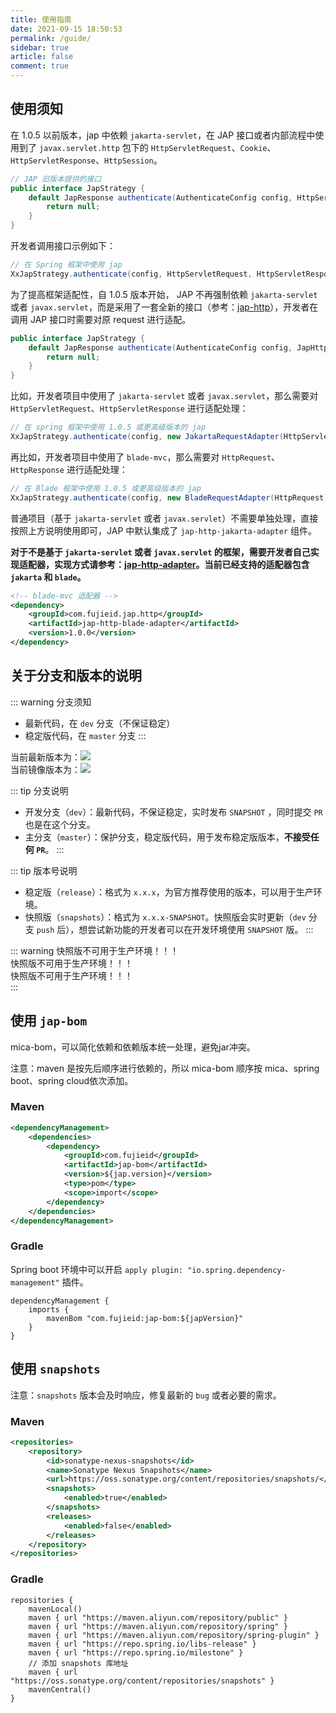 ```yaml
---
title: 使用指南
date: 2021-09-15 18:50:53
permalink: /guide/
sidebar: true
article: false
comment: true
---
```


## 使用须知

在 1.0.5 以前版本，jap 中依赖 `jakarta-servlet`，在 JAP 接口或者内部流程中使用到了 `javax.servlet.http` 包下的 `HttpServletRequest`、`Cookie`、`HttpServletResponse`、`HttpSession`。

```java
// JAP 旧版本提供的接口
public interface JapStrategy {
    default JapResponse authenticate(AuthenticateConfig config, HttpServletRequest request, HttpServletResponse response) {
        return null;
    }
}
```

开发者调用接口示例如下：

```java
// 在 Spring 框架中使用 jap
XxJapStrategy.authenticate(config, HttpServletRequest, HttpServletResponse);
```

为了提高框架适配性，自 1.0.5 版本开始， JAP 不再强制依赖 `jakarta-servlet` 或者 `javax.servlet`，而是采用了一套全新的接口（参考：[jap-http](https://gitee.com/fujieid/jap-http)），开发者在调用 JAP 接口时需要对原 request 进行适配。

```java
public interface JapStrategy {
    default JapResponse authenticate(AuthenticateConfig config, JapHttpRequest request, JapHttpResponse response) {
        return null;
    }
}
```

比如，开发者项目中使用了 `jakarta-servlet` 或者 `javax.servlet`，那么需要对 `HttpServletRequest`、`HttpServletResponse` 进行适配处理：

```java
// 在 spring 框架中使用 1.0.5 或更高级版本的 jap
XxJapStrategy.authenticate(config, new JakartaRequestAdapter(HttpServletRequest), new JakartaResponseAdapter(HttpServletResponse));
```

再比如，开发者项目中使用了 `blade-mvc`，那么需要对 `HttpRequest`、`HttpResponse` 进行适配处理：

```java
// 在 Blade 框架中使用 1.0.5 或更高级版本的 jap
XxJapStrategy.authenticate(config, new BladeRequestAdapter(HttpRequest), new BladeResponseAdapter(HttpResponse));
```

普通项目（基于 `jakarta-servlet` 或者 `javax.servlet`）不需要单独处理，直接按照上方说明使用即可，JAP 中默认集成了 `jap-http-jakarta-adapter` 组件。


**对于不是基于 `jakarta-servlet` 或者 `javax.servlet` 的框架，需要开发者自己实现适配器，实现方式请参考：[jap-http-adapter](https://gitee.com/fujieid/jap-http-adapter)。当前已经支持的适配器包含 `jakarta` 和 `blade`。**

```xml
<!-- blade-mvc 适配器 -->
<dependency>
    <groupId>com.fujieid.jap.http</groupId>
    <artifactId>jap-http-blade-adapter</artifactId>
    <version>1.0.0</version>
</dependency>
```

## 关于分支和版本的说明

::: warning 分支须知
- 最新代码，在 `dev` 分支（不保证稳定）
- 稳定版代码，在 `master` 分支
  :::

当前最新版本为：<a href="https://search.maven.org/search?q=jap" target="_blank"><img src="https://img.shields.io/github/v/release/fujieid/jap?style=flat-square"></img></a>    
当前镜像版本为：<a href="https://oss.sonatype.org/content/repositories/snapshots/com/fujieid/" target="_blank"><img src="https://img.shields.io/nexus/s/https/oss.sonatype.org/com.fujieid/jap-bom.svg?style=flat-square"></img></a>

::: tip 分支说明
- 开发分支（`dev`）：最新代码，不保证稳定，实时发布 `SNAPSHOT` ，同时提交 `PR` 也是在这个分支。
- 主分支（`master`）：保护分支，稳定版代码，用于发布稳定版版本，**不接受任何 `PR`**。
:::

::: tip 版本号说明
- 稳定版（`release`）：格式为 `x.x.x`，为官方推荐使用的版本，可以用于生产环境。
- 快照版（`snapshots`）：格式为 `x.x.x-SNAPSHOT`。快照版会实时更新（`dev` 分支 `push` 后），想尝试新功能的开发者可以在开发环境使用 `SNAPSHOT` 版。
:::

::: warning
快照版不可用于生产环境！！！    
快照版不可用于生产环境！！！    
快照版不可用于生产环境！！！    
:::

## 使用 `jap-bom`

mica-bom，可以简化依赖和依赖版本统一处理，避免jar冲突。

注意：maven 是按先后顺序进行依赖的，所以 mica-bom 顺序按 mica、spring boot、spring cloud依次添加。

### Maven

```xml
<dependencyManagement>
    <dependencies>
        <dependency>
            <groupId>com.fujieid</groupId>
            <artifactId>jap-bom</artifactId>
            <version>${jap.version}</version>
            <type>pom</type>
            <scope>import</scope>
        </dependency>
    </dependencies>
</dependencyManagement>
```

### Gradle

Spring boot 环境中可以开启 `apply plugin: "io.spring.dependency-management"` 插件。

```text
dependencyManagement {
    imports {
        mavenBom "com.fujieid:jap-bom:${japVersion}"
    }
}
```

## 使用 `snapshots`

注意：`snapshots` 版本会及时响应，修复最新的 `bug` 或者必要的需求。

### Maven

```xml
<repositories>
    <repository>
        <id>sonatype-nexus-snapshots</id>
        <name>Sonatype Nexus Snapshots</name>
        <url>https://oss.sonatype.org/content/repositories/snapshots/</url>
        <snapshots>
            <enabled>true</enabled>
        </snapshots>
        <releases>
            <enabled>false</enabled>
        </releases>
    </repository>
</repositories>
```

### Gradle

```text
repositories {
    mavenLocal()
    maven { url "https://maven.aliyun.com/repository/public" }
    maven { url "https://maven.aliyun.com/repository/spring" }
    maven { url "https://maven.aliyun.com/repository/spring-plugin" }
    maven { url "https://repo.spring.io/libs-release" }
    maven { url "https://repo.spring.io/milestone" }
    // 添加 snapshots 库地址
    maven { url "https://oss.sonatype.org/content/repositories/snapshots" }
    mavenCentral()
}
```
